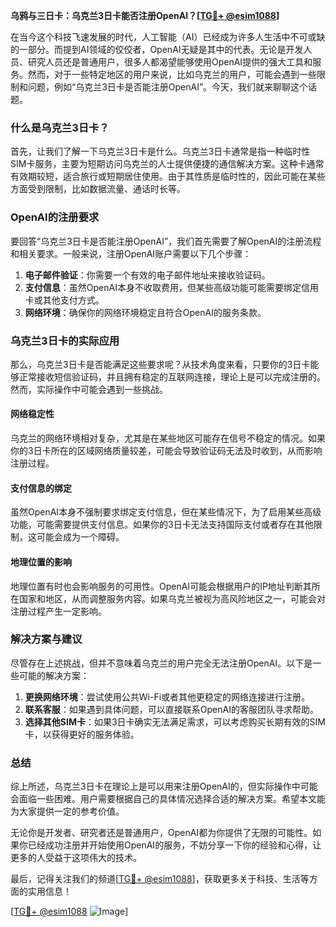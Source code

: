 **乌鸦与三日卡：乌克兰3日卡能否注册OpenAI？[[TG💪+ @esim1088](https://t.me/s/esim1088)]**

在当今这个科技飞速发展的时代，人工智能（AI）已经成为许多人生活中不可或缺的一部分。而提到AI领域的佼佼者，OpenAI无疑是其中的代表。无论是开发人员、研究人员还是普通用户，很多人都渴望能够使用OpenAI提供的强大工具和服务。然而，对于一些特定地区的用户来说，比如乌克兰的用户，可能会遇到一些限制和问题，例如“乌克兰3日卡是否能注册OpenAI”。今天，我们就来聊聊这个话题。

### 什么是乌克兰3日卡？

首先，让我们了解一下乌克兰3日卡是什么。乌克兰3日卡通常是指一种临时性SIM卡服务，主要为短期访问乌克兰的人士提供便捷的通信解决方案。这种卡通常有效期较短，适合旅行或短期居住使用。由于其性质是临时性的，因此可能在某些方面受到限制，比如数据流量、通话时长等。

### OpenAI的注册要求

要回答“乌克兰3日卡是否能注册OpenAI”，我们首先需要了解OpenAI的注册流程和相关要求。一般来说，注册OpenAI账户需要以下几个步骤：

1. **电子邮件验证**：你需要一个有效的电子邮件地址来接收验证码。
2. **支付信息**：虽然OpenAI本身不收取费用，但某些高级功能可能需要绑定信用卡或其他支付方式。
3. **网络环境**：确保你的网络环境稳定且符合OpenAI的服务条款。

### 乌克兰3日卡的实际应用

那么，乌克兰3日卡是否能满足这些要求呢？从技术角度来看，只要你的3日卡能够正常接收短信验证码，并且拥有稳定的互联网连接，理论上是可以完成注册的。然而，实际操作中可能会遇到一些挑战。

#### 网络稳定性

乌克兰的网络环境相对复杂，尤其是在某些地区可能存在信号不稳定的情况。如果你的3日卡所在的区域网络质量较差，可能会导致验证码无法及时收到，从而影响注册过程。

#### 支付信息的绑定

虽然OpenAI本身不强制要求绑定支付信息，但在某些情况下，为了启用某些高级功能，可能需要提供支付信息。如果你的3日卡无法支持国际支付或者存在其他限制，这可能会成为一个障碍。

#### 地理位置的影响

地理位置有时也会影响服务的可用性。OpenAI可能会根据用户的IP地址判断其所在国家和地区，从而调整服务内容。如果乌克兰被视为高风险地区之一，可能会对注册过程产生一定影响。

### 解决方案与建议

尽管存在上述挑战，但并不意味着乌克兰的用户完全无法注册OpenAI。以下是一些可能的解决方案：

1. **更换网络环境**：尝试使用公共Wi-Fi或者其他更稳定的网络连接进行注册。
2. **联系客服**：如果遇到具体问题，可以直接联系OpenAI的客服团队寻求帮助。
3. **选择其他SIM卡**：如果3日卡确实无法满足需求，可以考虑购买长期有效的SIM卡，以获得更好的服务体验。

### 总结

综上所述，乌克兰3日卡在理论上是可以用来注册OpenAI的，但实际操作中可能会面临一些困难。用户需要根据自己的具体情况选择合适的解决方案。希望本文能为大家提供一定的参考价值。

无论你是开发者、研究者还是普通用户，OpenAI都为你提供了无限的可能性。如果你已经成功注册并开始使用OpenAI的服务，不妨分享一下你的经验和心得，让更多的人受益于这项伟大的技术。

最后，记得关注我们的频道[[TG💪+ @esim1088](https://t.me/s/esim1088)]，获取更多关于科技、生活等方面的实用信息！

[[TG💪+ @esim1088](https://t.me/s/esim1088) ![Image](https://i.postimg.cc/4NQfJmqS/Snipaste-2025-05-13-00-14-12.png)]